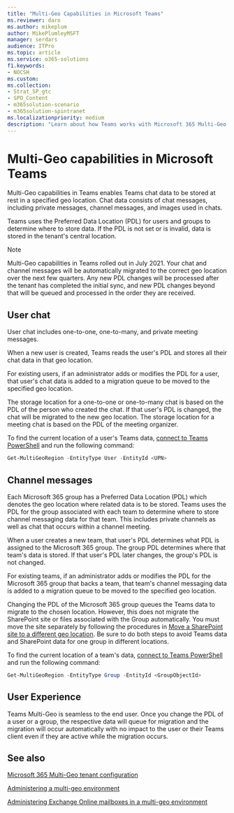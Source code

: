 ```yaml
---
title: "Multi-Geo Capabilities in Microsoft Teams"
ms.reviewer: daro
ms.author: mikeplum
author: MikePlumleyMSFT
manager: serdars
audience: ITPro
ms.topic: article
ms.service: o365-solutions
f1.keywords:
- NOCSH
ms.custom: 
ms.collection: 
- Strat_SP_gtc
- SPO_Content
- m365solution-scenario
- m365solution-spintranet
ms.localizationpriority: medium
description: "Learn about how Teams works with Microsoft 365 Multi-Geo."
---
```


# Multi-Geo capabilities in Microsoft Teams

Multi-Geo capabilities in Teams enables Teams chat data to be stored at rest in a specified geo location. Chat data consists of chat messages, including private messages, channel messages, and images used in chats.

Teams uses the Preferred Data Location (PDL) for users and groups to determine where to store data. If the PDL is not set or is invalid, data is stored in the tenant's central location.

> [!NOTE]
> Multi-Geo capabilities in Teams rolled out in July 2021. Your chat and channel messages will be automatically migrated to the correct geo location over the next few quarters. Any new PDL changes will be processed after the tenant has completed the initial sync, and new PDL changes beyond that will be queued and processed in the order they are received.

## User chat

User chat includes one-to-one, one-to-many, and private meeting messages.

When a new user is created, Teams reads the user's PDL and stores all their chat data in that geo location.

For existing users, if an administrator adds or modifies the PDL for a user, that user's chat data is added to a migration queue to be moved to the specified geo location.

The storage location for a one-to-one or one-to-many chat is based on the PDL of the person who created the chat. If that user's PDL is changed, the chat will be migrated to the new geo location. The storage location for a meeting chat is based on the PDL of the meeting organizer.

To find the current location of a user's Teams data, [connect to Teams PowerShell](/powershell/module/teams/connect-microsoftteams) and run the following command:

```PowerShell
Get-MultiGeoRegion -EntityType User -EntityId <UPN>
```

## Channel messages

Each Microsoft 365 group has a Preferred Data Location (PDL) which denotes the geo location where related data is to be stored. Teams uses the PDL for the group associated with each team to determine where to store channel messaging data for that team. This includes private channels as well as chat that occurs within a channel meeting.

When a user creates a new team, that user's PDL determines what PDL is assigned to the Microsoft 365 group. The group PDL determines where that team's data is stored. If that user's PDL later changes, the group's PDL is not changed.

For existing teams, if an administrator adds or modifies the PDL for the Microsoft 365 group that backs a team, that team's channel messaging data is added to a migration queue to be moved to the specified geo location.

Changing the PDL of the Microsoft 365 group queues the Teams data to migrate to the chosen location. However, this does not migrate the SharePoint site or files associated with the Group automatically. You must move the site separately by following the procedures in [Move a SharePoint site to a different geo location](/microsoft-365/enterprise/move-sharepoint-between-geo-locations). Be sure to do both steps to avoid Teams data and SharePoint data for one group in different locations.

To find the current location of a team's data, [connect to Teams PowerShell](/powershell/module/teams/connect-microsoftteams) and run the following command:

```PowerShell
Get-MultiGeoRegion -EntityType Group -EntityId <GroupObjectId>
```

## User Experience

Teams Multi-Geo is seamless to the end user. Once you change the PDL of a user or a group, the respective data will queue for migration and the migration will occur automatically with no impact to the user or their Teams client even if they are active while the migration occurs.

## See also

[Microsoft 365 Multi-Geo tenant configuration](/microsoft-365/enterprise/multi-geo-tenant-configuration)

[Administering a multi-geo environment](administering-a-multi-geo-environment.md)

[Administering Exchange Online mailboxes in a multi-geo environment](administering-exchange-online-multi-geo.md)
